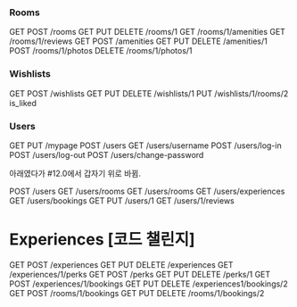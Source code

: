 ### Rooms

GET POST /rooms
GET PUT DELETE /rooms/1
GET /rooms/1/amenities
GET /rooms/1/reviews
GET POST /amenities
GET PUT DELETE /amenities/1
POST /rooms/1/photos
DELETE /rooms/1/photos/1

### Wishlists

GET POST /wishlists
GET PUT DELETE /wishlists/1
PUT /wishlists/1/rooms/2
is_liked

### Users

GET PUT /mypage
POST /users
GET /users/username
POST /users/log-in
POST /users/log-out
POST /users/change-password

아래였다가 #12.0에서 갑자기 위로 바뀜.

POST /users
GET /users/rooms
GET /users/rooms
GET /users/experiences
GET /users/bookings
GET PUT /users/1
GET /users/1/reviews

# Experiences [코드 챌린지]

GET POST /experiences
GET PUT DELETE /experiences
GET /experiences/1/perks
GET POST /perks
GET PUT DELETE /perks/1
GET POST /experiences/1/bookings
GET PUT DELETE /experiences1/bookings/2
GET POST /rooms/1/bookings
GET PUT DELETE /rooms/1/bookings/2
